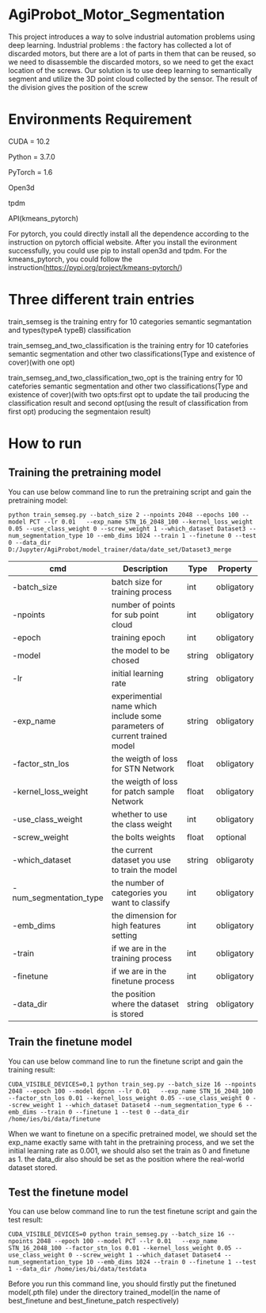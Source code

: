 # AgiProbot_Motor_Segmentation

This project introduces a way to solve industrial automation problems using deep learning. Industrial problems : the factory has collected a lot of discarded motors, but there are a lot of parts in them that can be reused, so we need to disassemble the discarded motors, so we need to get the exact location of the screws. Our solution is to use deep learning to semantically segment and utilize the 3D point cloud collected by the sensor. The result of the division gives the position of the screw

# Environments Requirement

CUDA = 10.2

Python = 3.7.0

PyTorch = 1.6

Open3d

tpdm

API(kmeans_pytorch) 

For pytorch, you could directly install all the dependence according to the instruction on pytorch official website. After you install the evironment successfully, you could use pip to install open3d and tpdm. For the kmeans_pytorch, you could follow the instruction(https://pypi.org/project/kmeans-pytorch/)

# Three different train entries

train_semseg is the training entry for 10 categories semantic segmantation and types(typeA typeB) classification

train_semseg_and_two_classification is the training entry for 10 catefories semantic segmentation and other two classifications(Type and existence of cover)(with one opt)

train_semseg_and_two_classification_two_opt is the training entry for 10 catefories semantic segmentation and other two classifications(Type and existence of cover)(with two opts:first opt to update the tail producing the classification result and second opt(using the result of classification from first opt) producing the segmentaion result)

# How to run

## Training the pretraining model

You can use below command line to run the pretraining script and gain the pretraining model:
```
python train_semseg.py --batch_size 2 --npoints 2048 --epochs 100 --model PCT --lr 0.01   --exp_name STN_16_2048_100 --kernel_loss_weight 0.05 --use_class_weight 0 --screw_weight 1 --which_dataset Dataset3 --num_segmentation_type 10 --emb_dims 1024 --train 1 --finetune 0 --test 0 --data_dir D:/Jupyter/AgiProbot/model_trainer/data/date_set/Dataset3_merge
```

| cmd  | Description          | Type | Property |
| ------- | ----------------------------------------------------------| --- | ---------- |
| -batch_size | batch size for training process                |      int |   obligatory      |
| -npoints   | number of points for sub point cloud               |     int  |      obligatory      |
| -epoch   |  training epoch                               | int      | obligatory |
| -model   | the model to be chosed                                 | string     | obligatory |
| -lr | initial learning rate                                 | string     | obligatory |
| -exp_name   | experimential name which include some parameters of current trained model  | string    | obligatory   |
| -factor_stn_los  | the weigth of loss for STN Network  | float | obligatory |
| -kernel_loss_weight   | the weigth of loss for patch sample Network   | float |  obligatory  |
| -use_class_weight   | whether to use the class weight    | int | obligatory |
| -screw_weight   | the bolts weights  | float | optional |
| -which_dataset | the current dataset you use to train the model | string  | obligaroty |
| -num_segmentation_type | the number of categories you want to classify | int | obligatory |
| -emb_dims   | the dimension for high features setting     | int  | obligatory  |
| -train   | if we are in the training process    | int | obligatory |
| -finetune   | if we are in the finetune process | int | obligatory |
| -data_dir   | the position where the dataset is stored | string | obligatory |

## Train the finetune model
You can use below command line to run the finetune script and gain the training result:
```
CUDA_VISIBLE_DEVICES=0,1 python train_seg.py --batch_size 16 --npoints 2048 --epoch 100 --model dgcnn --lr 0.01   --exp_name STN_16_2048_100 --factor_stn_los 0.01 --kernel_loss_weight 0.05 --use_class_weight 0 --screw_weight 1 --which_dataset Dataset4 --num_segmentation_type 6 --emb_dims --train 0 --finetune 1 --test 0 --data_dir /home/ies/bi/data/finetune
```
When we want to finetune on a specific pretrained model, we should set the exp_name exactly same with taht in the pretraining process, and we set the initial learning rate as 0.001, we should also set the train as 0 and finetune as 1. the data_dir also should be set as the position where the real-world dataset stored.

## Test the finetune model
You can use below command line to run the test finetune script and gain the test result:
```
CUDA_VISIBLE_DEVICES=0 python train_semseg.py --batch_size 16 --npoints 2048 --epoch 100 --model PCT --lr 0.01   --exp_name STN_16_2048_100 --factor_stn_los 0.01 --kernel_loss_weight 0.05 --use_class_weight 0 --screw_weight 1 --which_dataset Dataset4 --num_segmentation_type 10 --emb_dims 1024 --train 0 --finetune 1 --test 1 --data_dir /home/ies/bi/data/testdata
```

Before you run this command line, you should firstly put the finetuned model(.pth file) under the directory trained_model(in the name of best_finetune and best_finetune_patch respectively)
